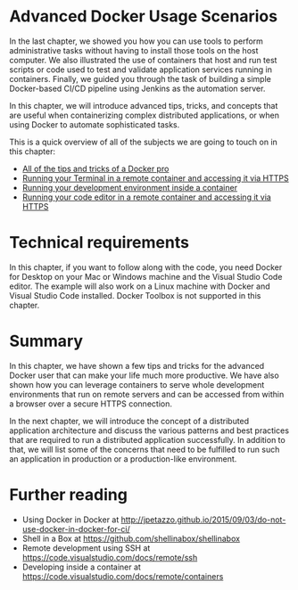 # **Advanced Docker Usage Scenarios**
In the last chapter, we showed you how you can use tools to perform administrative tasks without having to install those tools on the host computer. We also illustrated the use of containers that host and run test scripts or code used to test and validate application services running in containers. Finally, we guided you through the task of building a simple Docker-based CI/CD pipeline using Jenkins as the automation server.

In this chapter, we will introduce advanced tips, tricks, and concepts that are useful when containerizing complex distributed applications, or when using Docker to automate sophisticated tasks.

This is a quick overview of all of the subjects we are going to touch on in this chapter:

- [All of the tips and tricks of a Docker pro](All-of-the-tips-and-tricks-of-a-Docker-pro.md)
- [Running your Terminal in a remote container and accessing it via HTTPS](Running-your-Terminal-in-a-remote-container-and-accessing-it-via-HTTPS.md)
- [Running your development environment inside a container](Running-your-development-environment-inside-a-container.md)
- [Running your code editor in a remote container and accessing it via HTTPS](Running-your-code-editor-in-a-remote-container-and-accessing-it-via-HTTPS.md)

# Technical requirements
In this chapter, if you want to follow along with the code, you need Docker for Desktop on your Mac or Windows machine and the Visual Studio Code editor. The example will also work on a Linux machine with Docker and Visual Studio Code installed. Docker Toolbox is not supported in this chapter.

# Summary
In this chapter, we have shown a few tips and tricks for the advanced Docker user that can make your life much more productive. We have also shown how you can leverage containers to serve whole development environments that run on remote servers and can be accessed from within a browser over a secure HTTPS connection.

In the next chapter, we will introduce the concept of a distributed application architecture and discuss the various patterns and best practices that are required to run a distributed application successfully. In addition to that, we will list some of the concerns that need to be fulfilled to run such an application in production or a production-like environment.

# Further reading
- Using Docker in Docker at http://jpetazzo.github.io/2015/09/03/do-not-use-docker-in-docker-for-ci/
- Shell in a Box at https://github.com/shellinabox/shellinabox
- Remote development using SSH at https://code.visualstudio.com/docs/remote/ssh
- Developing inside a container at https://code.visualstudio.com/docs/remote/containers